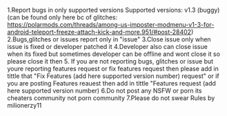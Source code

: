 1.Report bugs in only supported versions 
Supported versions:
v1.3 (buggy) (can be found only here bc of glitches: https://polarmods.com/threads/among-us-imposter-modmenu-v1-3-for-android-teleport-freeze-attach-kick-and-more.951/#post-28402)
2.Bugs,glitches or issues report only in "issue"
3.Close issue only when issue is fixed or developer patched it
4.Developer also can close issue when its fixed but sometimes developer can be offline and wont close it so please 
close it then 
5. If you are not reporting bugs, glitches or issue but youre reporting features request or fix features request then please add in tittle that "Fix Features (add here supported version number) request" or if you 
are posting Features reauest then add in tittle "Features request (add here supported version number)
6.Do not post any NSFW or porn its cheaters community not porn community 
7.Please do not swear 
Rules by milionerzy11

